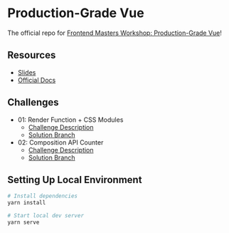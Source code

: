 # Production-Grade Vue

The official repo for [Frontend Masters Workshop: Production-Grade Vue](https://frontendmasters.com/courses/production-vue/)!

## Resources

- [Slides](https://github.com/bencodezen/production-grade-vue/blob/01-challenge-solution/resources/Production-Grade-Vue.pdf)
- [Official Docs](https://production-grade-vue.bencodezen.io/)

## Challenges

- 01: Render Function + CSS Modules
  - [Challenge Description](https://production-grade-vue.bencodezen.io/guide/languages.html#challenge-01)
  - [Solution Branch](https://github.com/bencodezen/production-grade-vue/tree/01-challenge-solution)
- 02: Composition API Counter
  - [Challenge Description](https://production-grade-vue.bencodezen.io/guide/reusability-and-composition.html#challenge-02)
  - [Solution Branch](https://github.com/bencodezen/production-grade-vue/tree/02-challenge-counter-solution)

## Setting Up Local Environment

```bash
# Install dependencies
yarn install

# Start local dev server
yarn serve
```
